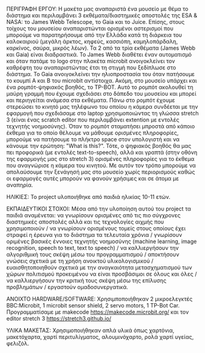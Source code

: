 ΠΕΡΙΓΡΑΦΗ ΕΡΓΟΥ: Η μακέτα μας αναπαριστά ένα μουσείο με θέμα το διάστημα και περιλαμβάνει 3 εκθέματα/διαστημικές αποστολές της ESA & NASA: το James Webb Telescope, το Gaia και το Juice. Επίσης, στους τοίχους του μουσείου αναπαριστώνται ορισμένοι αστερισμοί που μπορούμε να παρατηρήσουμε από την Ελλάδα κατά τη διάρκεια του καλοκαιριού (μεγάλη άρκτος, κηφεύς, κασσιόπη, καμηλοπάρδαλη, καρκίνος, σαύρα, μικρός λέων). Τα 2 από τα τρία εκθέματα (James Webb και Gaia) είναι διαδραστικά. Το James Webb διαθέτει έναν αυτοματισμό και όταν πατάμε το logo στην πλακέτα microbit ανοιγοκλείνει τον καθρέφτη του αναπαριστώντας έτσι τη στιγμή που ξεδίπλωσε στο διάστημα. Το Gaia ανοιγοκλείνει την ηλιοπροστασία του όταν πατήσουμε το κουμπί Α και Β του microbit αντίστοιχα. Ακόμη, στο μουσείο υπάρχει και ένα ρομπότ-ψηφιακός βοηθός, το TP-BOT. Αυτό το ρομπότ ακολουθεί τη μαύρη γραμμή που έχουμε σχεδιάσει στο δάπεδο του μουσείου και μπορεί και περιηγείται ανάμεσα στα εκθέματα. Πάνω στο ρομπότ έχουμε στερεώσει το κινητό μας τηλέφωνο του οποίου η κάμερα συνδέεται με την εφαρμογή που σχεδιάσαμε στο laptop χρησιμοποιώντας τη γλώσσα stretch 3 (είναι ένας scratch editor που περιλαμβάνει extention με εντολές τεχνητής νοημοσύνης). Όταν το ρομπότ σταματήσει μπροστά από κάποιο έκθεμα για το οποίο θέλουμε να μάθουμε ορισμένες πληροφορίες, μπορούμε να πατήσουμε το πλήκτρο space στον υπολογιστή και να κάνουμε την ερώτηση: "What is this?". Τότε, ο ψηφιακός βοηθός θα μας πει προφορικά (με εντολές text-to-speech), αλλά και γραπτά (στην οθόνη της εφαρμογής μας στο stretch 3) ορισμένες πληροφορίες για το έκθεμα που αναγνώρισε η κάμερα του κινητού. Με αυτόν τον τρόπο μπορούμε να απολαύσουμε την ξενάγησή μας στο μουσείο χωρίς περιορισμούς καθώς οι εφαρμογές αυτές μπορούν να φανούν χρήσιμες και σε άτομα με αναπηρία. 

ΗΛΙΚΙΕΣ: Το project υλοποιήθηκε από παιδιά ηλικίας 10-11 ετών.

ΕΚΠΑΙΔΕΥΤΙΚΟΙ ΣΤΟΧΟΙ: Μέσα από την υλοποίηση αυτού του project τα παιδιά αναμένεται:
να γνωρίσουν ορισμένες από τις πιο σύγχρονες διαστημικές αποστολές αλλά και τις τεχνολογίες αιχμής που χρησιμοποιούν / να γνωρίσουν ορισμένους τομείς στους οποίους έχει στραφεί η έρευνα για το διάστημα τα τελευταία χρόνια / γνωρίσουν οριμένες βασικές έννοιες τεχνητής νοημοσύνης (machine learning, image recognition, speech to text, text to speech) / να καλλιεργήσουν την αλγοριθμική τους σκέψη μέσω του προγραμματισμού / αποκτήσουν γνώσεις σχετικά με τη χρήση ανοικτού υλικολογισμικού / ευαισθητοποιηθούν σχετικά με την αναγκαιότητα μετασχηματισμού των χώρων πολιτισμού προκειμένου να είναι προσβάσιμοι σε όλους και όλες  / να καλλιεργήσουν την κριτική τους σκέψη μέσω της επίλυσης προβλημάτων / εργαστούν ομαδοσυνεργατικά.

ΑΝΟΙΧΤΟ HARDWARE/SOFTWARE: Χρησιμποποιήθηκαν 2 μικροελεγκτές BBC:Microbit, 1 microbit sensor shield, 2 servo motors, 1 TP-Bot Car. Προγραμματίσαμε με makecode https://makecode.microbit.org/ και τον editor stretch 3 https://stretch3.github.io/

ΥΛΙΚΑ ΜΑΚΕΤΑΣ: Χρησιμοποιήθηκαν απλά υλικά όπως χαρτόνια, μακετόχαρτα, χαρτί περιτυλίγματος, αλουμινόχαρτο, ρολά χαρτί υγείας, φελιζόλ.




